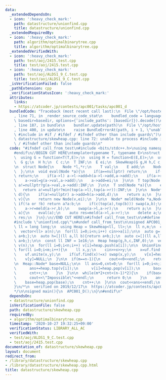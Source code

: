 ```yaml
---
data:
  _extendedDependsOn:
  - icon: ':heavy_check_mark:'
    path: datastructure/unionfind.cpp
    title: datastructure/unionfind.cpp
  _extendedRequiredBy:
  - icon: ':heavy_check_mark:'
    path: algorithm/optimalbinarytree.cpp
    title: algorithm/optimalbinarytree.cpp
  _extendedVerifiedWith:
  - icon: ':heavy_check_mark:'
    path: test/aoj/2415.test.cpp
    title: test/aoj/2415.test.cpp
  - icon: ':heavy_check_mark:'
    path: test/aoj/ALDS1_9_C.test.cpp
    title: test/aoj/ALDS1_9_C.test.cpp
  _isVerificationFailed: false
  _pathExtension: cpp
  _verificationStatusIcon: ':heavy_check_mark:'
  attributes:
    links:
    - https://atcoder.jp/contests/apc001/tasks/apc001_d
  bundledCode: "Traceback (most recent call last):\n  File \"/opt/hostedtoolcache/Python/3.9.5/x64/lib/python3.9/site-packages/onlinejudge_verify/documentation/build.py\"\
    , line 71, in _render_source_code_stat\n    bundled_code = language.bundle(stat.path,\
    \ basedir=basedir, options={'include_paths': [basedir]}).decode()\n  File \"/opt/hostedtoolcache/Python/3.9.5/x64/lib/python3.9/site-packages/onlinejudge_verify/languages/cplusplus.py\"\
    , line 187, in bundle\n    bundler.update(path)\n  File \"/opt/hostedtoolcache/Python/3.9.5/x64/lib/python3.9/site-packages/onlinejudge_verify/languages/cplusplus_bundle.py\"\
    , line 400, in update\n    raise BundleErrorAt(path, i + 1, \"unable to process\
    \ #include in #if / #ifdef / #ifndef other than include guards\")\nonlinejudge_verify.languages.cplusplus_bundle.BundleErrorAt:\
    \ datastructure/skewheap.cpp: line 72: unable to process #include in #if / #ifdef\
    \ / #ifndef other than include guards\n"
  code: "#ifndef call_from_test\n#include <bits/stdc++.h>\nusing namespace std;\n\
    #endif\n//BEGIN CUT HERE\ntemplate<typename T, typename E>\nstruct SkewHeap{\n\
    \  using G = function<T(T,E)>;\n  using H = function<E(E,E)>;\n  using C = function<bool(T,T)>;\n\
    \  G g;\n  H h;\n  C c;\n  T INF;\n  E ei;\n  SkewHeap(G g,H h,C c,T INF,E ei):g(g),h(h),c(c),INF(INF),ei(ei){}\n\
    \n  struct Node{\n    Node *l,*r;\n    T val;\n    E add;\n    Node(T val,E add):val(val),add(add){l=r=nullptr;}\n\
    \  };\n\n  void eval(Node *a){\n    if(a==nullptr) return;\n    if(a->add==ei)\
    \ return;\n    if(a->l) a->l->add=h(a->l->add,a->add);\n    if(a->r) a->r->add=h(a->r->add,a->add);\n\
    \    a->val=g(a->val,a->add);\n    a->add=ei;\n  }\n\n  T top(Node *a){\n    return\
    \ a!=nullptr?g(a->val,a->add):INF;\n  }\n\n  T snd(Node *a){\n    eval(a);\n \
    \   return a!=nullptr?min(top(a->l),top(a->r)):INF;\n  }\n\n  Node* add(Node *a,E\
    \ d){\n    if(a!=nullptr) a->add=h(a->add,d);\n    return a;\n  }\n\n  Node* push(T\
    \ v){\n    return new Node(v,ei);\n  }\n\n  Node* meld(Node *a,Node *b){\n   \
    \ if(!a or !b) return a?a:b;\n    if(c(top(a),top(b))) swap(a,b);\n    eval(a);\n\
    \    a->r=meld(a->r,b);\n    swap(a->l,a->r);\n    return a;\n  }\n\n  Node* pop(Node*\
    \ a){\n    eval(a);\n    auto res=meld(a->l,a->r);\n    delete a;\n    return\
    \ res;\n  }\n};\n//END CUT HERE\n#ifndef call_from_test\n\n#define call_from_test\n\
    #include \"unionfind.cpp\"\n#undef call_from_test\n\nsigned APC001_D(){\n  using\
    \ ll = long long;\n  using Heap = SkewHeap<ll, ll>;\n  ll n,m;\n  cin>>n>>m;\n\
    \  vector<ll> a(n);\n  for(ll i=0;i<n;i++) cin>>a[i];\n\n  auto g=[](ll a,ll b){return\
    \ a+b;};\n  auto h=[](ll a,ll b){return a+b;};\n  auto c=[](ll a,ll b){return\
    \ a>b;};\n\n  const ll INF = 1e16;\n  Heap heap(g,h,c,INF,0);\n  vector<Heap::Node*>\
    \ v(n);\n  for(ll i=0;i<n;i++) v[i]=heap.push(a[i]);\n\n  UnionFind uf(n);\n \
    \ for(ll i=0;i<m;i++){\n    ll x,y;\n    cin>>x>>y;\n    x=uf.find(x);y=uf.find(y);\n\
    \    uf.unite(x,y);\n    if(uf.find(x)!=x) swap(x,y);\n    v[x]=heap.meld(v[x],v[y]);\n\
    \    v[y]=NULL;\n  }\n\n  if(m==n-1){\n    cout<<0<<endl;\n    return 0;\n  }\n\
    \n  Heap::Node* base=NULL;\n\n  ll ans=0,cnt=0;\n  for(ll i=0;i<n;i++){\n    if(uf.find(i)==i){\n\
    \      ans+=heap.top(v[i]);\n      v[i]=heap.pop(v[i]);\n      base=heap.meld(base,v[i]);\n\
    \      cnt++;\n    }\n  }\n\n  while(m*2+cnt<(n-1)*2){\n    if(base==NULL){\n\
    \      cout<<\"Impossible\"<<endl;\n      return 0;\n    }\n    ans+=heap.top(base);\n\
    \    base=heap.pop(base);\n    cnt++;\n  }\n\n  cout<<ans<<endl;\n  return 0;\n\
    }\n/*\n  verified on 2019/12/17\n  https://atcoder.jp/contests/apc001/tasks/apc001_d\n\
    */\n\nsigned main(){\n  APC001_D();\n}\n#endif\n"
  dependsOn:
  - datastructure/unionfind.cpp
  isVerificationFile: false
  path: datastructure/skewheap.cpp
  requiredBy:
  - algorithm/optimalbinarytree.cpp
  timestamp: '2020-10-27 19:32:25+09:00'
  verificationStatus: LIBRARY_ALL_AC
  verifiedWith:
  - test/aoj/ALDS1_9_C.test.cpp
  - test/aoj/2415.test.cpp
documentation_of: datastructure/skewheap.cpp
layout: document
redirect_from:
- /library/datastructure/skewheap.cpp
- /library/datastructure/skewheap.cpp.html
title: datastructure/skewheap.cpp
---
```

